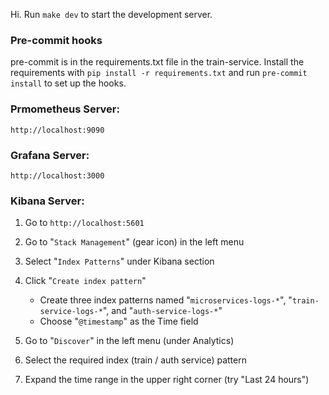 Hi.
Run `make dev` to start the development server.

### Pre-commit hooks
pre-commit is in the requirements.txt file in the train-service. Install the requirements with `pip install -r requirements.txt` and run `pre-commit install` to set up the hooks.

### Prmometheus Server:

`http://localhost:9090`

### Grafana Server:

`http://localhost:3000`

### Kibana Server:

1. Go to `http://localhost:5601`

2. Go to "`Stack Management`" (gear icon) in the left menu
3. Select "`Index Patterns`" under Kibana section
4. Click "`Create index pattern`"
   - Create three index patterns named "`microservices-logs-*`", "`train-service-logs-*`", and "`auth-service-logs-*`"
   - Choose "`@timestamp`" as the Time field
5. Go to "`Discover`" in the left menu (under Analytics)

6. Select the required index (train / auth service) pattern

7. Expand the time range in the upper right corner (try "Last 24 hours")
